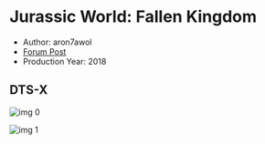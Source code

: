# Jurassic World: Fallen Kingdom

* Author: aron7awol
* [Forum Post](https://www.avsforum.com/threads/bass-eq-for-filtered-movies.2995212/post-56751494)
* Production Year: 2018

## DTS-X

![img 0](https://i.imgur.com/7Rda7ux.jpg)

![img 1](https://i.imgur.com/ohwECPU.jpg)

